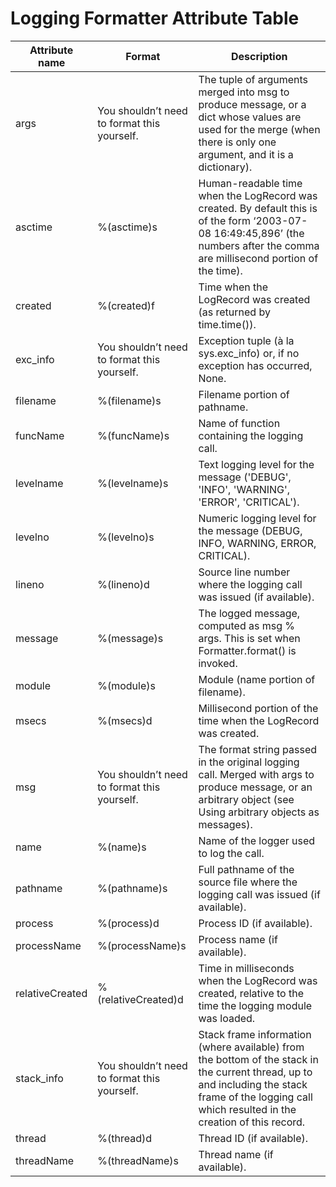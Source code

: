 # Logging Formatter Attribute Table

Attribute name | Format |Description
|---|---|---|
args |You shouldn’t need to format this yourself. |The tuple of arguments merged into msg to produce message, or a dict whose values are used for the merge (when there is only one argument, and it is a dictionary).
asctime | %(asctime)s |Human-readable time when the LogRecord was created. By default this is of the form ‘2003-07-08 16:49:45,896’ (the numbers after the comma are millisecond portion of the time).
created | %(created)f | Time when the LogRecord was created (as returned by time.time()).
exc_info | You shouldn’t need to format this yourself. |Exception tuple (à la sys.exc_info) or, if no exception has occurred, None.
filename |%(filename)s |Filename portion of pathname.
funcName |%(funcName)s |Name of function containing the logging call.
levelname |%(levelname)s |Text logging level for the message ('DEBUG', 'INFO', 'WARNING', 'ERROR', 'CRITICAL').
levelno |%(levelno)s |Numeric logging level for the message (DEBUG, INFO, WARNING, ERROR, CRITICAL).
lineno |%(lineno)d |Source line number where the logging call was issued (if available).
message |%(message)s |The logged message, computed as msg % args. This is set when Formatter.format() is invoked.
module |%(module)s |Module (name portion of filename).
msecs |%(msecs)d |Millisecond portion of the time when the LogRecord was created.
msg |You shouldn’t need to format this yourself. |The format string passed in the original logging call. Merged with args to produce message, or an arbitrary object (see Using arbitrary objects as messages).
name |%(name)s |Name of the logger used to log the call.
pathname |%(pathname)s |Full pathname of the source file where the logging call was issued (if available).
process |%(process)d |Process ID (if available).
processName |%(processName)s |Process name (if available).
relativeCreated |%(relativeCreated)d |Time in milliseconds when the LogRecord was created, relative to the time the logging module was loaded.
stack_info |You shouldn’t need to format this yourself. |Stack frame information (where available) from the bottom of the stack in the current thread, up to and including the stack frame of the logging call which resulted in the creation of this record.
thread |%(thread)d |Thread ID (if available).
threadName |%(threadName)s |Thread name (if available).
